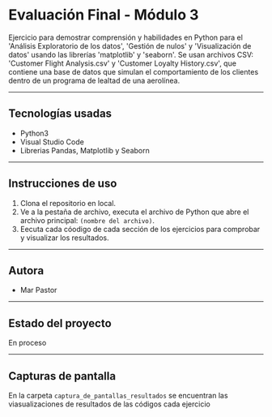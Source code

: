 # Evaluación Final - Módulo 3

Ejercicio para demostrar comprensión y habilidades en Python para el 'Análisis Exploratorio de los datos', 'Gestión de nulos' y 'Visualización de datos' usando las librerías 'matplotlib' y 'seaborn'. Se usan archivos CSV: 'Customer Flight Analysis.csv' y 'Customer Loyalty History.csv', que contiene una base de datos que simulan el comportamiento de los clientes dentro de un programa de lealtad de una aerolínea.

---

## Tecnologías usadas

- Python3
- Visual Studio Code
- Librerias Pandas, Matplotlib y Seaborn

---

## Instrucciones de uso

1. Clona el repositorio en local.
2. Ve a la pestaña de archivo, executa el archivo de Python que abre el archivo principal: `(nombre del archivo)`.
3. Eecuta cada cóodigo de cada sección de los ejercicios para comprobar y visualizar los resultados.

---

## Autora

- Mar Pastor

---

## Estado del proyecto

En proceso

---

## Capturas de pantalla

En la carpeta `captura_de_pantallas_resultados` se encuentran las viasualizaciones de resultados de las códigos cada ejercicio